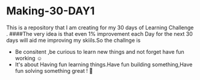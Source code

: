 # Making-30-DAY1
This is a repository that I am creating for my 30 days of Learning Challenge .
####The very idea is that even 1% improvement each Day for the next 30 days will aid me improving my skiils.So the challnge is
 - Be consitent ,be curious to learn new things and not forget have fun working ☺️
 - It's about Having fun learning things.Have fun building something,Have fun solving something great ! 🌟
